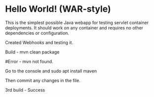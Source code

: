 Hello World! (WAR-style)
===============

This is the simplest possible Java webapp for testing servlet container deployments.  It should work on any container and requires no other dependencies or configuration.

Created Webhooks and testing it.

Build - mvn clean package

#Error - mvn not found.

Go to the console and sudo apt install maven

Then commit any changes in the file.

3rd build - Success
